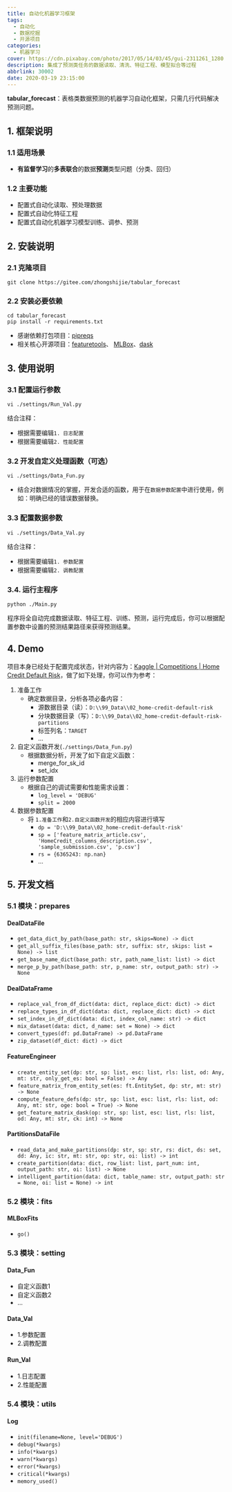 ```yaml
---
title: 自动化机器学习框架
tags:
  - 自动化
  - 数据挖掘
  - 开源项目
categories:
  - 机器学习
cover: https://cdn.pixabay.com/photo/2017/05/14/03/45/gui-2311261_1280.png
description: 集成了预测类任务的数据读取、清洗、特征工程、模型拟合等过程
abbrlink: 30002
date: 2020-03-19 23:15:00
---
```


**tabular_forecast**：表格类数据预测的机器学习自动化框架，只需几行代码解决预测问题。
## 1. 框架说明
### 1.1 适用场景
- **有监督学习**的**多表联合**的数据**预测**类型问题（分类、回归）
### 1.2 主要功能
- 配置式自动化读取、预处理数据
- 配置式自动化特征工程
- 配置式自动化机器学习模型训练、调参、预测

## 2. 安装说明
### 2.1 克隆项目
```shell script
git clone https://gitee.com/zhongshijie/tabular_forecast
```
### 2.2 安装必要依赖
```shell script
cd tabular_forecast
pip install -r requirements.txt
```
- 感谢依赖打包项目：[pipreqs](https://github.com/bndr/pipreqs)
- 相关核心开源项目：[featuretools](https://docs.featuretools.com/en/stable/)、 [MLBox](https://mlbox.readthedocs.io/en/latest/)、[dask](https://docs.dask.org/en/latest/install.html)
## 3. 使用说明
### 3.1 配置运行参数
```shell script
vi ./settings/Run_Val.py
```
结合注释：
- 根据需要编辑`1. 日志配置`
- 根据需要编辑`2. 性能配置`
### 3.2 开发自定义处理函数（可选）
```shell script
vi ./settings/Data_Fun.py
```
- 结合对数据情况的掌握，开发合适的函数，用于在`数据参数配置`中进行使用，例如：明确已经的错误数据替换。
### 3.3 配置数据参数
```shell script
vi ./settings/Data_Val.py
```
结合注释：
- 根据需要编辑`1. 参数配置`
- 根据需要编辑`2. 调教配置`
### 3.4. 运行主程序
```shell script
python ./Main.py
```
程序将全自动完成数据读取、特征工程、训练、预测，运行完成后，你可以根据配置参数中设置的预测结果路径来获得预测结果。
    

## 4. Demo
项目本身已经处于配置完成状态，针对内容为：[Kaggle | Competitions | Home Credit Default Risk](https://www.kaggle.com/c/home-credit-default-risk)，做了如下处理，你可以作为参考：
1. 准备工作
    - 确定数据目录，分析各项必备内容：
        - 源数据目录（读）：`D:\\99_Data\\02_home-credit-default-risk`
        - 分块数据目录（写）：`D:\\99_Data\\02_home-credit-default-risk-partitions`
        - 标签列名：`TARGET`
        - ...
2. 自定义函数开发(`./settings/Data_Fun.py`)
    - 根据数据分析，开发了如下自定义函数：
        - merge_for_sk_id
        - set_idx
3. 运行参数配置
    - 根据自己的调试需要和性能需求设置：
        - `log_level = 'DEBUG'`
        - `split = 2000`
4. 数据参数配置
    - 将 `1.准备工作`和`2.自定义函数开发`的相应内容进行填写
        - `dp = 'D:\\99_Data\\02_home-credit-default-risk'`
        - `sp = ['feature_matrix_article.csv', 'HomeCredit_columns_description.csv', 'sample_submission.csv', 'p.csv']`
        - `rs = {6365243: np.nan}`
        - ...


## 5. 开发文档
### 5.1 模块：prepares
#### DealDataFile
-  `get_data_dict_by_path(base_path: str, skips=None) -> dict`
-  `get_all_suffix_files(base_path: str, suffix: str, skips: list = None) -> list`
-  `get_base_name_dict(base_path: str, path_name_list: list) -> dict`
-  `merge_p_by_path(base_path: str, p_name: str, output_path: str) -> None`
#### DealDataFrame
-  `replace_val_from_df_dict(data: dict, replace_dict: dict) -> dict`
-  `replace_types_in_df_dict(data: dict, replace_dict: dict) -> dict`
-  `set_index_in_df_dict(data: dict, index_col_name: str) -> dict`
-  `mix_dataset(data: dict, d_name: set = None) -> dict`
-  `convert_types(df: pd.DataFrame) -> pd.DataFrame`
-  `zip_dataset(df_dict: dict) -> dict`
#### FeatureEngineer
-  `create_entity_set(dp: str, sp: list, esc: list, rls: list, od: Any, mt: str, only_get_es: bool = False) -> Any`
-  `feature_matrix_from_entity_set(es: ft.EntitySet, dp: str, mt: str) -> None`
-  `compute_feature_defs(dp: str, sp: list, esc: list, rls: list, od: Any, mt: str, oge: bool = True) -> None`
-  `get_feature_matrix_dask(op: str, sp: list, esc: list, rls: list, od: Any, mt: str, ck: int) -> None`
#### PartitionsDataFile
-  `read_data_and_make_partitions(dp: str, sp: str, rs: dict, ds: set, dd: Any, ic: str, mt: str, op: str, oi: list) -> int`
-  `create_partition(data: dict, row_list: list, part_num: int, output_path: str, oi: list) -> None`
-  `intelligent_partition(data: dict, table_name: str, output_path: str = None, oi: list = None) -> int`
### 5.2 模块：fits
#### MLBoxFits
-  `go()`
### 5.3 模块：setting
#### Data_Fun
-  自定义函数1
-  自定义函数2
-  ...
#### Data_Val
-  1.参数配置
-  2.调教配置
#### Run_Val
-  1.日志配置
-  2.性能配置
### 5.4 模块：utils
#### Log
-  `init(filename=None, level='DEBUG')`
-  `debug(*kwargs)`
-  `info(*kwargs)`
-  `warn(*kwargs)`
-  `error(*kwargs)`
-  `critical(*kwargs)`
-  `memory_used()`

